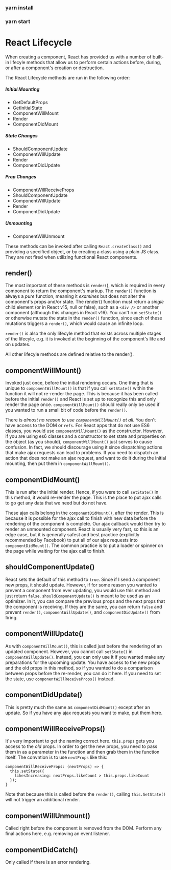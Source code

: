 ### yarn install
### yarn start


# React Lifecycle

When creating a component, React has provided us with a number of built-in lifecyle methods that allow us to perform certain actions before, during, or after a component's creation or destruction.

The React Lifecycle methods are run in the following order:

##### Initial Mounting
 - GetDefaultProps
 - GetInitialState
 - ComponentWillMount
 - Render
 - ComponentDidMount
 
##### State Changes
 - ShouldComponentUpdate
 - ComponentWillUpdate
 - Render
 - ComponentDidUpdate
 
##### Prop Changes
 - ComponentWillReceiveProps
 - ShouldComponentUpdate
 - ComponentWillUpdate
 - Render
 - ComponentDidUpdate
 
 
##### Unmounting
 - ComponentWillUnmount

These methods can be invoked after calling `React.createClass()` and providing a specified object, or by creating a class using a plain JS class. They are not fired when utilizing functional React components.


## render()

The most important of these methods is `render(`), which is required in every component to return the component's markup. The `render()` function is always a *pure* function, meaning it *examines* but does not alter the component's props and/or state. The render() function must return a *single* child element (or in React v15, null or false), such as a `<div />` or another component (although this changes in React v16). You can't run `setState()` or otherwise mutate the state in the `render()` function, since each of these mutations triggers a `render()`, which would cause an infinite loop.

`render()` is also the only lifecyle method that exists across multiple stages of the lifecyle, e.g. it is invoked at the beginning of the component's life and on updates.   

All other lifecyle methods are defined relative to the render().

## componentWillMount()

Invoked just once, before the initial rendering occurs. One thing that is unique to `componentWillMount()` is that if you call `setState()` within the function it will not re-render the page. This is because it has been called before the initial `render()` and React is set up to recognize this and only render the page once. `componentWillMount()` should really only be used if you wanted to run a small bit of code before the `render()`. 

There is *almost no reason to use `componentWillMount()` at all*. You don't have access to the DOM or `refs`. For React apps that do not use ES6 classes, you would use `componentWillMount()` as the constructor. However, if you are using es6 classes and a constructor to set state and properties on the object (as you should), `componentWillMount()` just serves to cause confusion. In fact, we should discourage using it since dispatching actions that make ajax requests can lead to problems. If you need to dispatch an action that does not make an ajax request, and want to do it during the initial mounting, then put them in `componentWillMount()`.

## componentDidMount()

This is run after the initial render. Hence, if you were to call `setState()` in this method, it would re-render the page. This is the place to put ajax calls to go get any data that we need but do not have.

These ajax calls belong in the `componentDidMount()`, after the render. This is because it is possible for the ajax call to finish with new data before the rendering of the component is complete. Our ajax callback would then try to render an unmounted component. React is usually very fast, so this is an edge case, but it is generally safest and best practice (explicitly recommended by Facebook) to put all of our ajax requests into `componentDidMount()`. The common practice is to put a loader or spinner on the page while waiting for the ajax call to finish.

## shouldComponentUpdate()

React sets the default of this method to `true`. Since if I send a component new props, it should update. However, if for some reason you wanted to prevent a component from ever updating, you would use this method and just return `false`. `shouldComponentUpdate()` is meant to be used as an optimizer. In it, you can compare the previous props and the next props that the component is receiving. If they are the same, you can return `false` and prevent `render()`, `componentWillUpdate()`, and `componentDidUpdate()` from firing.

## componentWillUpdate()

As with `componentWillMount()`, this is called just before the rendering of an updated component. However, you cannot call `setState()` in `componentWillUpdate()`. Instead, you can only use it if you wanted make any preparations for the upcoming update. You have access to the new props and the old props in this method, so if you wanted to do a comparison between props before the re-render, you can do it here. If you need to set the state, use `componentWillReceiveProps()` instead.

## componentDidUpdate()

This is pretty much the same as `componentDidMount()` except after an update. So if you have any ajax requests you want to make, put them here.

## componentWillReceiveProps() 

It's very important to get the naming correct here. `this.props` gets you access to the *old* props. In order to get the new props, you need to pass them in as a parameter in the function and then grab them in the function itself. The convntion is to use `nextProps` like this:

```
componentWillReceiveProps: (nextProps) => {
  this.setState({
    likesIncreasing: nextProps.likeCount > this.props.likeCount
  });
}
```
Note that because this is called before the `render()`, calling `this.SetState()` will not trigger an additional render.

## componentWillUnmount() 

Called right before the component is removed from the DOM. Perform any final actions here, e.g. removing an event listener.

## componentDidCatch() 

Only called if there is an error rendering. 
